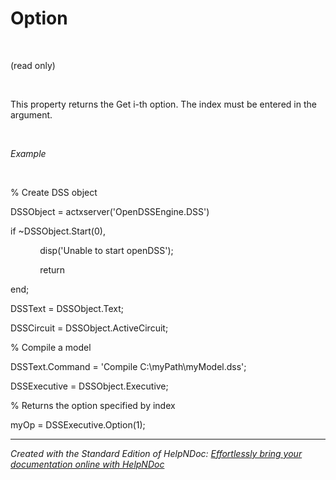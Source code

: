 # Option

&nbsp;

(read only)

&nbsp;

This property returns the Get i-th option. The index must be entered in the argument.

&nbsp;

*Example*

&nbsp;

% Create DSS object

DSSObject = actxserver('OpenDSSEngine.DSS')

if ~DSSObject.Start(0),

&nbsp; &nbsp; &nbsp; &nbsp; &nbsp; &nbsp; disp('Unable to start openDSS');

&nbsp; &nbsp; &nbsp; &nbsp; &nbsp; &nbsp; return

end;

DSSText = DSSObject.Text;

DSSCircuit = DSSObject.ActiveCircuit;

% Compile a model &nbsp; &nbsp;

DSSText.Command = 'Compile C:\\myPath\\myModel.dss';

DSSExecutive = DSSObject.Executive;

% Returns the option specified by index

myOp = DSSExecutive.Option(1);

***
_Created with the Standard Edition of HelpNDoc: [Effortlessly bring your documentation online with HelpNDoc](<https://www.helpndoc.com/feature-tour/produce-html-websites/>)_
